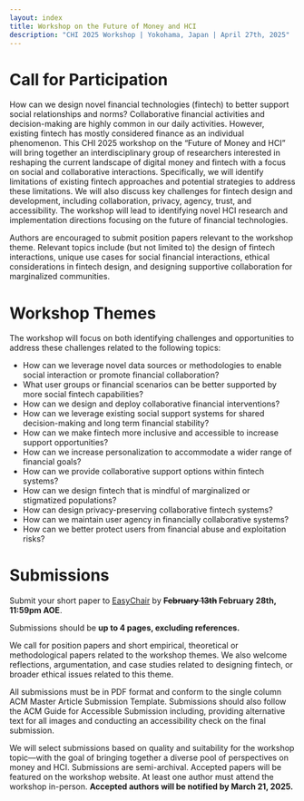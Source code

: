 ```yaml
---
layout: index
title: Workshop on the Future of Money and HCI
description: "CHI 2025 Workshop | Yokohama, Japan | April 27th, 2025"
---
```


# Call for Participation


How can we design novel financial technologies (fintech) to better support social relationships and norms? Collaborative financial activities and decision-making are highly common in our daily activities. However, existing fintech has mostly considered finance as an individual phenomenon. This CHI 2025 workshop on the “Future of Money and HCI” will bring together an interdisciplinary group of researchers interested in reshaping the current landscape of digital money and fintech with a focus on social and collaborative interactions. Specifically, we will identify limitations of existing fintech approaches and potential strategies to address these limitations. We will also discuss key challenges for fintech design and development, including collaboration, privacy, agency, trust, and accessibility. The workshop will lead to identifying novel HCI research and implementation directions focusing on the future of financial technologies.

Authors are encouraged to submit position papers relevant to the workshop theme. Relevant topics include (but not limited to) the design of fintech interactions, unique use cases for social financial interactions, ethical considerations in fintech design, and designing supportive collaboration for marginalized communities.

# Workshop Themes

The workshop will focus on both identifying challenges and opportunities to address these challenges related to the following topics:

- How can we leverage novel data sources or methodologies to enable social interaction or promote financial collaboration?
- What user groups or financial scenarios can be better supported by more social fintech capabilities?
- How can we design and deploy collaborative financial interventions?
- How can we leverage existing social support systems for shared decision-making and long term financial stability?
- How can we make fintech more inclusive and accessible to increase support opportunities?
- How can we increase personalization to accommodate a wider range of financial goals?
- How can we provide collaborative support options within fintech systems?
- How can we design fintech that is mindful of marginalized or stigmatized populations?
- How can design privacy-preserving collaborative fintech systems?
- How can we maintain user agency in financially collaborative systems?
- How can we better protect users from financial abuse and exploitation risks?

# Submissions

Submit your short paper to [EasyChair](https://easychair.org/conferences/?conf=moneyandhci2025) by **~~February 13th~~ February 28th, 11:59pm AOE**.

Submissions should be **up to 4 pages, excluding references.** 

We call for position papers and short empirical, theoretical or methodological papers related to the workshop themes. We also welcome reflections, argumentation, and case studies related to designing fintech, or broader ethical issues related to this theme.

All submissions must be in PDF format and conform to the single column ACM Master Article Submission Template. Submissions should also follow the ACM Guide for Accessible Submission including, providing alternative text for all images and conducting an accessibility check on the final submission.

We will select submissions based on quality and suitability for the workshop topic—with the goal of bringing together a diverse pool of perspectives on money and HCI. Submissions are semi-archival. Accepted papers will be featured on the workshop website. At least one author must attend the workshop in-person. **Accepted authors will be notified by March 21, 2025.**
